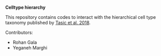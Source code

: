 **Celltype hierarchy**

This repository contains codes to interact with the hierarchical cell type taxonomy published by [Tasic et al. 2018](https://www.nature.com/articles/s41586-018-0654-5). 

Contributors: 
 - Rohan Gala
 - Yeganeh Marghi



